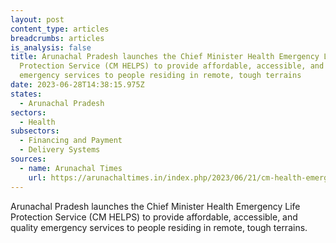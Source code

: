```yaml
---
layout: post
content_type: articles
breadcrumbs: articles
is_analysis: false
title: Arunachal Pradesh launches the Chief Minister Health Emergency Life
  Protection Service (CM HELPS) to provide affordable, accessible, and quality
  emergency services to people residing in remote, tough terrains
date: 2023-06-28T14:38:15.975Z
states:
  - Arunachal Pradesh
sectors:
  - Health
subsectors:
  - Financing and Payment
  - Delivery Systems
sources:
  - name: Arunachal Times
    url: https://arunachaltimes.in/index.php/2023/06/21/cm-health-emergency-life-protection-service-launched/
---
```

Arunachal Pradesh launches the Chief Minister Health Emergency Life Protection Service (CM HELPS) to provide affordable, accessible, and quality emergency services to people residing in remote, tough terrains.